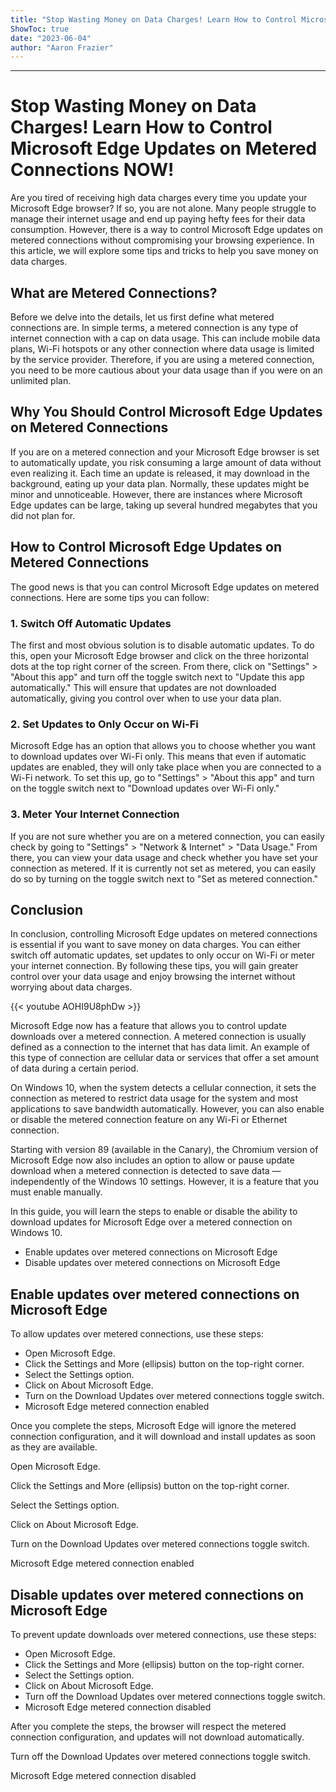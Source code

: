 ```yaml
---
title: "Stop Wasting Money on Data Charges! Learn How to Control Microsoft Edge Updates on Metered Connections NOW!"
ShowToc: true 
date: "2023-06-04"
author: "Aaron Frazier"
---
```

*****
# Stop Wasting Money on Data Charges! Learn How to Control Microsoft Edge Updates on Metered Connections NOW!

Are you tired of receiving high data charges every time you update your Microsoft Edge browser? If so, you are not alone. Many people struggle to manage their internet usage and end up paying hefty fees for their data consumption. However, there is a way to control Microsoft Edge updates on metered connections without compromising your browsing experience. In this article, we will explore some tips and tricks to help you save money on data charges.

## What are Metered Connections?

Before we delve into the details, let us first define what metered connections are. In simple terms, a metered connection is any type of internet connection with a cap on data usage. This can include mobile data plans, Wi-Fi hotspots or any other connection where data usage is limited by the service provider. Therefore, if you are using a metered connection, you need to be more cautious about your data usage than if you were on an unlimited plan.

## Why You Should Control Microsoft Edge Updates on Metered Connections

If you are on a metered connection and your Microsoft Edge browser is set to automatically update, you risk consuming a large amount of data without even realizing it. Each time an update is released, it may download in the background, eating up your data plan. Normally, these updates might be minor and unnoticeable. However, there are instances where Microsoft Edge updates can be large, taking up several hundred megabytes that you did not plan for.

## How to Control Microsoft Edge Updates on Metered Connections

The good news is that you can control Microsoft Edge updates on metered connections. Here are some tips you can follow:

### 1. Switch Off Automatic Updates

The first and most obvious solution is to disable automatic updates. To do this, open your Microsoft Edge browser and click on the three horizontal dots at the top right corner of the screen. From there, click on "Settings" > "About this app" and turn off the toggle switch next to "Update this app automatically." This will ensure that updates are not downloaded automatically, giving you control over when to use your data plan.

### 2. Set Updates to Only Occur on Wi-Fi

Microsoft Edge has an option that allows you to choose whether you want to download updates over Wi-Fi only. This means that even if automatic updates are enabled, they will only take place when you are connected to a Wi-Fi network. To set this up, go to "Settings" > "About this app" and turn on the toggle switch next to "Download updates over Wi-Fi only."

### 3. Meter Your Internet Connection

If you are not sure whether you are on a metered connection, you can easily check by going to "Settings" > "Network & Internet" > "Data Usage." From there, you can view your data usage and check whether you have set your connection as metered. If it is currently not set as metered, you can easily do so by turning on the toggle switch next to "Set as metered connection."

## Conclusion

In conclusion, controlling Microsoft Edge updates on metered connections is essential if you want to save money on data charges. You can either switch off automatic updates, set updates to only occur on Wi-Fi or meter your internet connection. By following these tips, you will gain greater control over your data usage and enjoy browsing the internet without worrying about data charges.

{{< youtube AOHI9U8phDw >}} 



Microsoft Edge now has a feature that allows you to control update downloads over a metered connection. A metered connection is usually defined as a connection to the internet that has data limit. An example of this type of connection are cellular data or services that offer a set amount of data during a certain period.
 
On Windows 10, when the system detects a cellular connection, it sets the connection as metered to restrict data usage for the system and most applications to save bandwidth automatically. However, you can also enable or disable the metered connection feature on any Wi-Fi or Ethernet connection.
 
Starting with version 89 (available in the Canary), the Chromium version of Microsoft Edge now also includes an option to allow or pause update download when a metered connection is detected to save data — independently of the Windows 10 settings. However, it is a feature that you must enable manually.
 
In this guide, you will learn the steps to enable or disable the ability to download updates for Microsoft Edge over a metered connection on Windows 10.
 
- Enable updates over metered connections on Microsoft Edge
 - Disable updates over metered connections on Microsoft Edge

 
## Enable updates over metered connections on Microsoft Edge
 
To allow updates over metered connections, use these steps:
 
- Open Microsoft Edge.
 - Click the Settings and More (ellipsis) button on the top-right corner.
 - Select the Settings option.
 - Click on About Microsoft Edge.
 - Turn on the Download Updates over metered connections toggle switch.
 - Microsoft Edge metered connection enabled

 
Once you complete the steps, Microsoft Edge will ignore the metered connection configuration, and it will download and install updates as soon as they are available.
 
Open Microsoft Edge.
 
Click the Settings and More (ellipsis) button on the top-right corner.
 
Select the Settings option.
 
Click on About Microsoft Edge.
 
Turn on the Download Updates over metered connections toggle switch.
 
Microsoft Edge metered connection enabled

 
## Disable updates over metered connections on Microsoft Edge
 
To prevent update downloads over metered connections, use these steps:
 
- Open Microsoft Edge.
 - Click the Settings and More (ellipsis) button on the top-right corner.
 - Select the Settings option.
 - Click on About Microsoft Edge.
 - Turn off the Download Updates over metered connections toggle switch.
 - Microsoft Edge metered connection disabled

 
After you complete the steps, the browser will respect the metered connection configuration, and updates will not download automatically.
 
Turn off the Download Updates over metered connections toggle switch.
 
Microsoft Edge metered connection disabled





